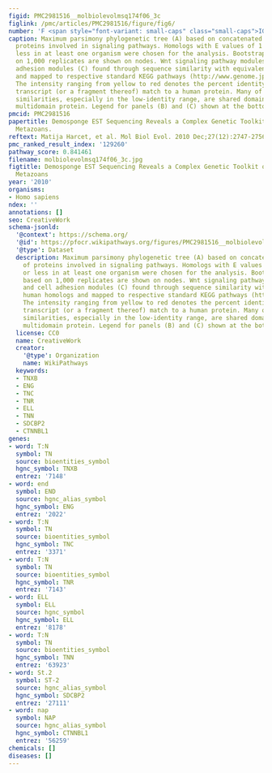 ```yaml
---
figid: PMC2981516__molbiolevolmsq174f06_3c
figlink: /pmc/articles/PMC2981516/figure/fig6/
number: 'F <span style="font-variant: small-caps" class="small-caps">IG</span> . 6'
caption: Maximum parsimony phylogenetic tree (A) based on concatenated sequences of
  proteins involved in signaling pathways. Homologs with E values of 1 × 10−20 or
  less in at least one organism were chosen for the analysis. Bootstrap values based
  on 1,000 replicates are shown on nodes. Wnt signaling pathway modules (B) and cell
  adhesion modules (C) found through sequence similarity with equivalent human homologs
  and mapped to respective standard KEGG pathways (http://www.genome.jp/kegg/pathway.html).
  The intensity ranging from yellow to red denotes the percent identity of the sponge
  transcript (or a fragment thereof) match to a human protein. Many of the identified
  similarities, especially in the low-identity range, are shared domains of a human
  multidomain protein. Legend for panels (B) and (C) shown at the bottom.
pmcid: PMC2981516
papertitle: Demosponge EST Sequencing Reveals a Complex Genetic Toolkit of the Simplest
  Metazoans.
reftext: Matija Harcet, et al. Mol Biol Evol. 2010 Dec;27(12):2747-2756.
pmc_ranked_result_index: '129260'
pathway_score: 0.841461
filename: molbiolevolmsq174f06_3c.jpg
figtitle: Demosponge EST Sequencing Reveals a Complex Genetic Toolkit of the Simplest
  Metazoans
year: '2010'
organisms:
- Homo sapiens
ndex: ''
annotations: []
seo: CreativeWork
schema-jsonld:
  '@context': https://schema.org/
  '@id': https://pfocr.wikipathways.org/figures/PMC2981516__molbiolevolmsq174f06_3c.html
  '@type': Dataset
  description: Maximum parsimony phylogenetic tree (A) based on concatenated sequences
    of proteins involved in signaling pathways. Homologs with E values of 1 × 10−20
    or less in at least one organism were chosen for the analysis. Bootstrap values
    based on 1,000 replicates are shown on nodes. Wnt signaling pathway modules (B)
    and cell adhesion modules (C) found through sequence similarity with equivalent
    human homologs and mapped to respective standard KEGG pathways (http://www.genome.jp/kegg/pathway.html).
    The intensity ranging from yellow to red denotes the percent identity of the sponge
    transcript (or a fragment thereof) match to a human protein. Many of the identified
    similarities, especially in the low-identity range, are shared domains of a human
    multidomain protein. Legend for panels (B) and (C) shown at the bottom.
  license: CC0
  name: CreativeWork
  creator:
    '@type': Organization
    name: WikiPathways
  keywords:
  - TNXB
  - ENG
  - TNC
  - TNR
  - ELL
  - TNN
  - SDCBP2
  - CTNNBL1
genes:
- word: T:N
  symbol: TN
  source: bioentities_symbol
  hgnc_symbol: TNXB
  entrez: '7148'
- word: end
  symbol: END
  source: hgnc_alias_symbol
  hgnc_symbol: ENG
  entrez: '2022'
- word: T:N
  symbol: TN
  source: bioentities_symbol
  hgnc_symbol: TNC
  entrez: '3371'
- word: T:N
  symbol: TN
  source: bioentities_symbol
  hgnc_symbol: TNR
  entrez: '7143'
- word: ELL
  symbol: ELL
  source: hgnc_symbol
  hgnc_symbol: ELL
  entrez: '8178'
- word: T:N
  symbol: TN
  source: bioentities_symbol
  hgnc_symbol: TNN
  entrez: '63923'
- word: St.2
  symbol: ST-2
  source: hgnc_alias_symbol
  hgnc_symbol: SDCBP2
  entrez: '27111'
- word: nap
  symbol: NAP
  source: hgnc_alias_symbol
  hgnc_symbol: CTNNBL1
  entrez: '56259'
chemicals: []
diseases: []
---
```

